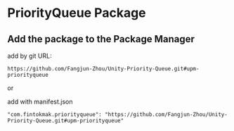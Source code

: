 # PriorityQueue Package

## Add the package to the Package Manager

add by git URL:

`https://github.com/Fangjun-Zhou/Unity-Priority-Queue.git#upm-priorityqueue`

or

add with manifest.json

`"com.fintokmak.priorityqueue": "https://github.com/Fangjun-Zhou/Unity-Priority-Queue.git#upm-priorityqueue"`
